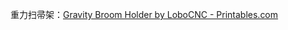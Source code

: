 
重力扫帚架：[Gravity Broom Holder by LoboCNC - Printables.com](https://www.printables.com/model/152557-gravity-broom-holder)




